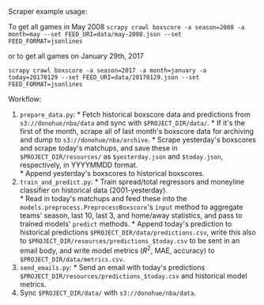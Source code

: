 Scraper example usage:

To get all games in May 2008
`scrapy crawl boxscore -a season=2008 -a month=may --set FEED_URI=data/may-2008.json --set FEED_FORMAT=jsonlines` 

or to get all games on January 29th, 2017

`scrapy crawl boxscore -a season=2017 -a month=january -a today=20170129 --set FEED_URI=data/20170129.json --set FEED_FORMAT=jsonlines`

Workflow:
  1. `prepare_data.py`: 
    * Fetch historical boxscore data and predictions from `s3://donohue/nba/data` and sync with `$PROJECT_DIR/data/`.
    * If it's the first of the month, scrape all of last month's boxscore data for archiving and dump to `s3://donohue/nba/archive`.
    * Scrape yesterday's boxscores and scrape today's matchups, and save these in `$PROJECT_DIR/resources/` as `$yesterday.json` and `$today.json`, respectively, in YYYYMMDD format.  
    * Append yesterday's boxscores to historical boxscores.  
  2. `train_and_predict.py`:
    * Train spread/total regressors and moneyline classifier on historical data (2001-yesterday).  
    * Read in today's matchups and feed these into the `models.preprocess.PreprocessBoxscore`'s `input` method to aggregate teams' season, last 10, last 3, and home/away statistics, and pass to trained models' `predict` methods. 
    * Append today's prediction to historical predictions `$PROJECT_DIR/data/predictions.csv`, write this also to `$PROJECT_DIR/resources/predictions_$today.csv` to be sent in an email body, and write model metrics ($R^2$, MAE, accuracy) to `$PROJECT_DIR/data/metrics.csv`.  
  3. `send_emails.py`:
    * Send an email with today's predictions `$PROJECT_DIR/resources/predictions_$today.csv` and historical model metrics.  
  4. Sync `$PROJECT_DIR/data/` with `s3://donohue/nba/data`. 
